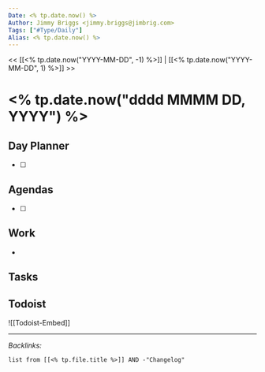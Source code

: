```yaml
---
Date: <% tp.date.now() %>
Author: Jimmy Briggs <jimmy.briggs@jimbrig.com>
Tags: ["#Type/Daily"]
Alias: <% tp.date.now() %>
---
```


<< [[<% tp.date.now("YYYY-MM-DD", -1) %>]] | [[<% tp.date.now("YYYY-MM-DD", 1) %>]] >>

# <% tp.date.now("dddd MMMM DD, YYYY") %>

## Day Planner

- [ ] 

## Agendas

- [ ] 

## Work

- 

## Tasks

## Todoist

![[Todoist-Embed]]

***

*Backlinks:*

```dataview
list from [[<% tp.file.title %>]] AND -"Changelog"
```